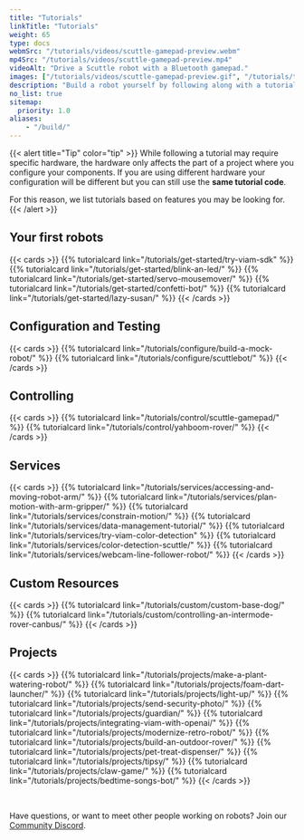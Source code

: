 ```yaml
---
title: "Tutorials"
linkTitle: "Tutorials"
weight: 65
type: docs
webmSrc: "/tutorials/videos/scuttle-gamepad-preview.webm"
mp4Src: "/tutorials/videos/scuttle-gamepad-preview.mp4"
videoAlt: "Drive a Scuttle robot with a Bluetooth gamepad."
images: ["/tutorials/videos/scuttle-gamepad-preview.gif", "/tutorials/try-viam-sdk/image1.gif",  ]
description: "Build a robot yourself by following along with a tutorial."
no_list: true
sitemap:
  priority: 1.0
aliases:
    - "/build/"
---
```


{{< alert title="Tip" color="tip" >}}
While following a tutorial may require specific hardware, the hardware only affects the part of a project where you configure your components.
If you are using different hardware your configuration will be different but you can still use the **same tutorial code**.

For this reason, we list tutorials based on features you may be looking for.
{{< /alert >}}

## Your first robots

{{< cards >}}
    {{% tutorialcard link="/tutorials/get-started/try-viam-sdk" %}}
    {{% tutorialcard link="/tutorials/get-started/blink-an-led/" %}}
    {{% tutorialcard link="/tutorials/get-started/servo-mousemover/" %}}
    {{% tutorialcard link="/tutorials/get-started/confetti-bot/" %}}
    {{% tutorialcard link="/tutorials/get-started/lazy-susan/" %}}
{{< /cards >}}

## Configuration and Testing

{{< cards >}}
    {{% tutorialcard link="/tutorials/configure/build-a-mock-robot/" %}}
    {{% tutorialcard link="/tutorials/configure/scuttlebot/" %}}
{{< /cards >}}

## Controlling

{{< cards >}}
    {{% tutorialcard link="/tutorials/control/scuttle-gamepad/" %}}
    {{% tutorialcard link="/tutorials/control/yahboom-rover/" %}}
{{< /cards >}}

## Services

{{< cards >}}
    {{% tutorialcard link="/tutorials/services/accessing-and-moving-robot-arm/" %}}
    {{% tutorialcard link="/tutorials/services/plan-motion-with-arm-gripper/" %}}
    {{% tutorialcard link="/tutorials/services/constrain-motion/" %}}
    {{% tutorialcard link="/tutorials/services/data-management-tutorial/" %}}
    {{% tutorialcard link="/tutorials/services/try-viam-color-detection" %}}
    {{% tutorialcard link="/tutorials/services/color-detection-scuttle/" %}}
    {{% tutorialcard link="/tutorials/services/webcam-line-follower-robot/" %}}
{{< /cards >}}

## Custom Resources

{{< cards >}}
    {{% tutorialcard link="/tutorials/custom/custom-base-dog/" %}}
    {{% tutorialcard link="/tutorials/custom/controlling-an-intermode-rover-canbus/" %}}
{{< /cards >}}

## Projects

{{< cards >}}
    {{% tutorialcard link="/tutorials/projects/make-a-plant-watering-robot/" %}}
    {{% tutorialcard link="/tutorials/projects/foam-dart-launcher/" %}}
    {{% tutorialcard link="/tutorials/projects/light-up/" %}}
    {{% tutorialcard link="/tutorials/projects/send-security-photo/" %}}
    {{% tutorialcard link="/tutorials/projects/guardian/" %}}
    {{% tutorialcard link="/tutorials/projects/integrating-viam-with-openai/" %}}
    {{% tutorialcard link="/tutorials/projects/modernize-retro-robot/" %}}
    {{% tutorialcard link="/tutorials/projects/build-an-outdoor-rover/" %}}
    {{% tutorialcard link="/tutorials/projects/pet-treat-dispenser/" %}}
    {{% tutorialcard link="/tutorials/projects/tipsy/" %}}
    {{% tutorialcard link="/tutorials/projects/claw-game/" %}}
    {{% tutorialcard link="/tutorials/projects/bedtime-songs-bot/" %}}
{{< /cards >}}

<br>

Have questions, or want to meet other people working on robots? Join our [Community Discord](https://discord.gg/viam).
